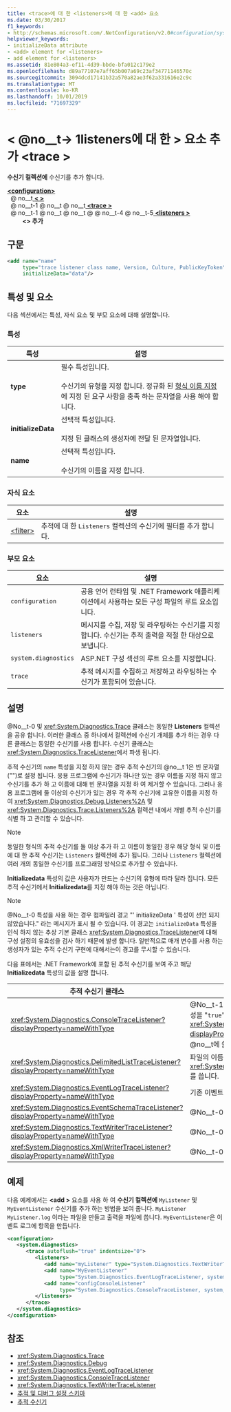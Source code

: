 ```yaml
---
title: <trace>에 대 한 <listeners>에 대 한 <add> 요소
ms.date: 03/30/2017
f1_keywords:
- http://schemas.microsoft.com/.NetConfiguration/v2.0#configuration/system.diagnostics/trace/listeners/add
helpviewer_keywords:
- initializeData attribute
- <add> element for <listeners>
- add element for <listeners>
ms.assetid: 81e804a3-ef11-4d39-bbde-bfa012c179e2
ms.openlocfilehash: d89a77107e7aff65b007a69c23af34771146570c
ms.sourcegitcommit: 3094dcd17141b32a570a82ae3f62a331616e2c9c
ms.translationtype: MT
ms.contentlocale: ko-KR
ms.lasthandoff: 10/01/2019
ms.locfileid: "71697329"
---
```

# <a name="add-element-for-listeners-for-trace"></a>\< @no__t-> 1listeners에 대 한 > 요소 추가 \<trace >
**수신기 컬렉션에** 수신기를 추가 합니다.  
  
[ **\<configuration>** ](../configuration-element.md)  
&nbsp; @ no__t[ **\< >** ](system-diagnostics-element.md)  
&nbsp; @ no__t-1 @ no__t @ no__t[ **\<trace >** ](trace-element.md)  
&nbsp; @ no__t-1 @ no__t @ no__t @ @ no__t-4 @ no__t-5[ **\<listeners >** ](listeners-element-for-trace.md)  
&nbsp;&nbsp;&nbsp;&nbsp;&nbsp;&nbsp;&nbsp;&nbsp; **\<> 추가**  
  
## <a name="syntax"></a>구문  
  
```xml  
<add name="name"   
     type="trace listener class name, Version, Culture, PublicKeyToken"  
     initializeData="data"/>  
```  
  
## <a name="attributes-and-elements"></a>특성 및 요소  
 다음 섹션에서는 특성, 자식 요소 및 부모 요소에 대해 설명합니다.  
  
### <a name="attributes"></a>특성  
  
|특성|설명|  
|---------------|-----------------|  
|**type**|필수 특성입니다.<br /><br /> 수신기의 유형을 지정 합니다. 정규화 된 [형식 이름 지정](../../../reflection-and-codedom/specifying-fully-qualified-type-names.md)에 지정 된 요구 사항을 충족 하는 문자열을 사용 해야 합니다.|  
|**initializeData**|선택적 특성입니다.<br /><br /> 지정 된 클래스의 생성자에 전달 된 문자열입니다.|  
|**name**|선택적 특성입니다.<br /><br /> 수신기의 이름을 지정 합니다.|  
  
### <a name="child-elements"></a>자식 요소  
  
|요소|설명|  
|-------------|-----------------|  
|[\<filter>](filter-element-for-add-for-listeners-for-trace.md)|추적에 대 한 `Listeners` 컬렉션의 수신기에 필터를 추가 합니다.|  
  
### <a name="parent-elements"></a>부모 요소  
  
|요소|설명|  
|-------------|-----------------|  
|`configuration`|공용 언어 런타임 및 .NET Framework 애플리케이션에서 사용하는 모든 구성 파일의 루트 요소입니다.|  
|`listeners`|메시지를 수집, 저장 및 라우팅하는 수신기를 지정 합니다. 수신기는 추적 출력을 적절 한 대상으로 보냅니다.|  
|`system.diagnostics`|ASP.NET 구성 섹션의 루트 요소를 지정합니다.|  
|`trace`|추적 메시지를 수집하고 저장하고 라우팅하는 수신기가 포함되어 있습니다.|  
  
## <a name="remarks"></a>설명  
 @No__t-0 및 <xref:System.Diagnostics.Trace> 클래스는 동일한 **Listeners** 컬렉션을 공유 합니다. 이러한 클래스 중 하나에서 컬렉션에 수신기 개체를 추가 하는 경우 다른 클래스는 동일한 수신기를 사용 합니다. 수신기 클래스는 <xref:System.Diagnostics.TraceListener>에서 파생 됩니다.  
  
 추적 수신기의 `name` 특성을 지정 하지 않는 경우 추적 수신기의 @no__t 1은 빈 문자열 ("")로 설정 됩니다. 응용 프로그램에 수신기가 하나만 있는 경우 이름을 지정 하지 않고 수신기를 추가 하 고 이름에 대해 빈 문자열을 지정 하 여 제거할 수 있습니다. 그러나 응용 프로그램에 둘 이상의 수신기가 있는 경우 각 추적 수신기에 고유한 이름을 지정 하 여 <xref:System.Diagnostics.Debug.Listeners%2A> 및 <xref:System.Diagnostics.Trace.Listeners%2A> 컬렉션 내에서 개별 추적 수신기를 식별 하 고 관리할 수 있습니다.  
  
> [!NOTE]
> 동일한 형식의 추적 수신기를 둘 이상 추가 하 고 이름이 동일한 경우 해당 형식 및 이름에 대 한 추적 수신기는 `Listeners` 컬렉션에 추가 됩니다. 그러나 `Listeners` 컬렉션에 여러 개의 동일한 수신기를 프로그래밍 방식으로 추가할 수 있습니다.  
  
 **Initializedata** 특성의 값은 사용자가 만드는 수신기의 유형에 따라 달라 집니다. 모든 추적 수신기에서 **Initializedata**를 지정 해야 하는 것은 아닙니다.  
  
> [!NOTE]
> @No__t-0 특성을 사용 하는 경우 컴파일러 경고 "' initializeData ' 특성이 선언 되지 않았습니다." 라는 메시지가 표시 될 수 있습니다. 이 경고는 `initializeData` 특성을 인식 하지 않는 추상 기본 클래스 <xref:System.Diagnostics.TraceListener>에 대해 구성 설정의 유효성을 검사 하기 때문에 발생 합니다. 일반적으로 매개 변수를 사용 하는 생성자가 있는 추적 수신기 구현에 대해서는이 경고를 무시할 수 있습니다.  
  
 다음 표에서는 .NET Framework에 포함 된 추적 수신기를 보여 주고 해당 **Initializedata** 특성의 값을 설명 합니다.  
  
|추적 수신기 클래스|initializeData 특성 값|  
|--------------------------|------------------------------------|  
|<xref:System.Diagnostics.ConsoleTraceListener?displayProperty=nameWithType>|@No__t-1 생성자의 @no__t 0 값입니다.  @No__t-0 특성을 "`true`"로 설정 하 여 추적 및 디버그 출력을 <xref:System.Console.Error%2A?displayProperty=nameWithType>에 기록 합니다. @no__t에 쓸 "`false`"입니다.|  
|<xref:System.Diagnostics.DelimitedListTraceListener?displayProperty=nameWithType>|파일의 이름을 합니다 <xref:System.Diagnostics.DelimitedListTraceListener> 를 씁니다.|  
|<xref:System.Diagnostics.EventLogTraceListener?displayProperty=nameWithType>|기존 이벤트 로그 원본의 이름입니다.|  
|<xref:System.Diagnostics.EventSchemaTraceListener?displayProperty=nameWithType>|@No__t-0에서 쓸 파일의 이름입니다.|  
|<xref:System.Diagnostics.TextWriterTraceListener?displayProperty=nameWithType>|@No__t-0에서 쓸 파일의 이름입니다.|  
|<xref:System.Diagnostics.XmlWriterTraceListener?displayProperty=nameWithType>|@No__t-0에서 쓸 파일의 이름입니다.|  
  
## <a name="example"></a>예제  
 다음 예제에서는 **\<add >** 요소를 사용 하 여 **수신기 컬렉션에** `MyListener` 및 `MyEventListener` 수신기를 추가 하는 방법을 보여 줍니다. `MyListener` `MyListener.log` 이라는 파일을 만들고 출력을 파일에 씁니다. `MyEventListener`은 이벤트 로그에 항목을 만듭니다.  
  
```xml  
<configuration>  
   <system.diagnostics>  
      <trace autoflush="true" indentsize="0">  
         <listeners>  
            <add name="myListener" type="System.Diagnostics.TextWriterTraceListener, system, version=1.0.3300.0, Culture=neutral, PublicKeyToken=b77a5c561934e089" initializeData="c:\myListener.log" />  
            <add name="MyEventListener"  
                 type="System.Diagnostics.EventLogTraceListener, system, version=1.0.3300.0, Culture=neutral, PublicKeyToken=b77a5c561934e089"                 initializeData="MyConfigEventLog"/>  
            <add name="configConsoleListener"  
                 type="System.Diagnostics.ConsoleTraceListener, system, version=1.0.3300.0, Culture=neutral, PublicKeyToken=b77a5c561934e089"/>  
         </listeners>  
      </trace>  
   </system.diagnostics>  
</configuration>  
```  
  
## <a name="see-also"></a>참조

- <xref:System.Diagnostics.Trace>
- <xref:System.Diagnostics.Debug>
- <xref:System.Diagnostics.EventLogTraceListener>
- <xref:System.Diagnostics.ConsoleTraceListener>
- <xref:System.Diagnostics.TextWriterTraceListener>
- [추적 및 디버그 설정 스키마](index.md)
- [추적 수신기](../../../debug-trace-profile/trace-listeners.md)
